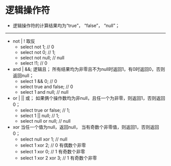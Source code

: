 # 逻辑操作符

- 逻辑操作符的计算结果均为“true”， “false”， “null”；

---

- not | ! 取反
	- select not 1; // 0
	- select not 0; // 1;
	- select not null; // null	
	- select !1; // 0
- and | &&; 逻辑且； 所有结果均为非零且不为null时返回1，有0时返回0，否则返回null；
	- select 1 && 0; // 0
	- select true and false; // 0
	- select 1 and null; // null
- or | || 或； 如果俩个操作数均为非null，且任一个为非零，则返回1，否则返回0；
	- select true or false; // 1;
	- select 1 || null; // 1;
	- select null or null; // null
- xor 当任一个值为null，返回null， 当有奇数个非零值，则返回1，否则返回0；
	- select null xor 1; // null
	- select 1 xor 2; // 0 有偶数个非零
	- select 1 xor 0; // 1 有奇数个非零
	- select 1 xor 2 xor 3; // 1 有奇数个非零

